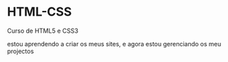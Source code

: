 # HTML-CSS
 Curso de HTML5 e CSS3 


estou aprendendo a criar os meus sites, e agora estou gerenciando os meu projectos